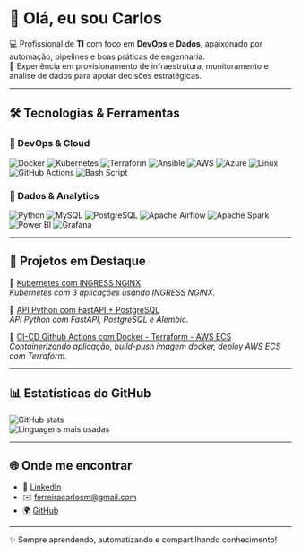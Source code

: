 # 👋 Olá, eu sou Carlos

💻 Profissional de **TI** com foco em **DevOps** e **Dados**, apaixonado por automação, pipelines e boas práticas de engenharia.  
🚀 Experiência em provisionamento de infraestrutura, monitoramento e análise de dados para apoiar decisões estratégicas.  

---

## 🛠️ Tecnologias & Ferramentas  

### 🔹 DevOps & Cloud
![Docker](https://img.shields.io/badge/-Docker-2496ED?logo=docker&logoColor=white&style=flat)
![Kubernetes](https://img.shields.io/badge/-Kubernetes-326CE5?logo=kubernetes&logoColor=white&style=flat)
![Terraform](https://img.shields.io/badge/-Terraform-7B42BC?logo=terraform&logoColor=white&style=flat)
![Ansible](https://img.shields.io/badge/-Ansible-EE0000?logo=ansible&logoColor=white&style=flat)
![AWS](https://img.shields.io/badge/-AWS-232F3E?logo=amazon-aws&logoColor=white&style=flat)
![Azure](https://img.shields.io/badge/-Azure-0078D4?logo=microsoft-azure&logoColor=white&style=flat)
![Linux](https://img.shields.io/badge/-Linux-FCC624?logo=linux&logoColor=black&style=flat)
![GitHub Actions](https://img.shields.io/badge/github%20actions-%232671E5.svg?style=for-the-badge&logo=githubactions&logoColor=white&style=flat)
![Bash Script](https://img.shields.io/badge/bash_script-%23121011.svg?style=for-the-badge&logo=gnu-bash&logoColor=white&style=flat)

### 🔹 Dados & Analytics
![Python](https://img.shields.io/badge/-Python-3776AB?logo=python&logoColor=white&style=flat)
![MySQL](https://img.shields.io/badge/-MySQL-4479A1?logo=mysql&logoColor=white&style=flat)
![PostgreSQL](https://img.shields.io/badge/-PostgreSQL-336791?logo=postgresql&logoColor=white&style=flat)
![Apache Airflow](https://img.shields.io/badge/-Airflow-017CEE?logo=apache-airflow&logoColor=white&style=flat)
![Apache Spark](https://img.shields.io/badge/-Spark-E25A1C?logo=apachespark&logoColor=white&style=flat)
![Power BI](https://img.shields.io/badge/-PowerBI-F2C811?logo=powerbi&logoColor=black&style=flat)
![Grafana](https://img.shields.io/badge/-Grafana-F46800?logo=grafana&logoColor=white&style=flat) 

---

## 📂 Projetos em Destaque

🔹 [Kubernetes com INGRESS NGINX](https://github.com/carlosalbertomagnoferreira/Kubernetes_Kind_NGINX_Ingress)  
*Kubernetes com 3 aplicações usando INGRESS NGINX.*

🔹 [API Python com FastAPI + PostgreSQL](https://github.com/carlosalbertomagnoferreira/api_python_crud_uv_project)  
*API Python com FastAPI, PostgreSQL e Alembic.*

🔹 [CI-CD Github Actions com Docker - Terraform - AWS ECS](https://github.com/carlosalbertomagnoferreira/teste-tecnico_analista-devops)  
*Containerizando aplicação, build-push imagem docker, deploy AWS ECS com Terraform.*

---

## 📊 Estatísticas do GitHub

<p align="left">
  <img src="https://github-readme-stats.vercel.app/api?username=carlosalbertomagnoferreira&show_icons=true&theme=tokyonight" alt="GitHub stats" />
  <br/>
  <img src="https://github-readme-stats.vercel.app/api/top-langs/?username=carlosalbertomagnoferreira&layout=compact&theme=tokyonight" alt="Linguagens mais usadas" />
</p>

---

## 🌐 Onde me encontrar

- 💼 [LinkedIn](https://www.linkedin.com/in/carlos-magno-9668a547)
- ✉️ [ferreiracarlosm@gmail.com](mailto:ferreiracarlosm@gmail.com)
- 🌍 [GitHub](https://github.com/carlosalbertomagnoferreira)

---

✨ Sempre aprendendo, automatizando e compartilhando conhecimento!
